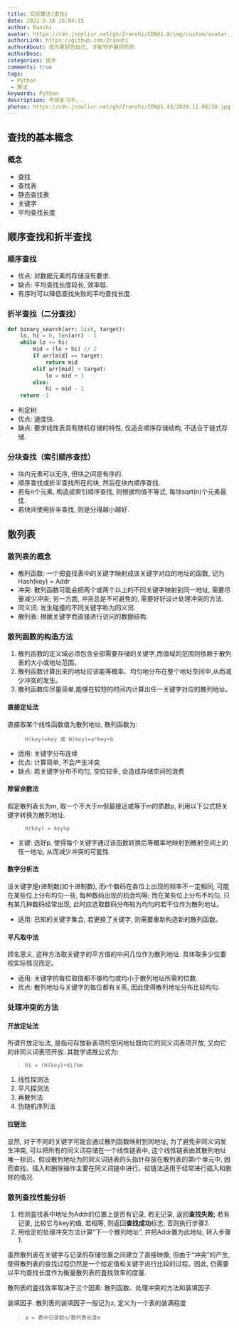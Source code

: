 ```yaml
---
title: 实现算法(查找)
date: 2021-5-16 16:04:15
author: Ranshi
avatar: https://cdn.jsdelivr.net/gh/Zranshi/CDN@1.0/img/custom/avatar.jpg
authorLink: https://github.com/Zranshi
authorAbout: 成为更好的自己, 才能守护最好的你
authorDesc: 
categories: 技术
comments: true
tags: 
 - Python
 - 算法
keywords: Python
description: 考研复习中...
photos: https://cdn.jsdelivr.net/gh/Zranshi/CDN@1.43/2020.11.08/20.jpg
---
```


## 查找的基本概念

### 概念

* 查找
* 查找表
* 静态查找表
* 关键字
* 平均查找长度 

## 顺序查找和折半查找

### 顺序查找

* 优点: 对数据元素的存储没有要求.
* 缺点: 平均查找长度较长, 效率低.
* 有序时可以降低查找失败的平均查找长度.

### 折半查找（二分查找）

```py
def binary_search(arr: list, target):
    lo, hi = 0, len(arr) - 1
    while lo <= hi:
        mid = (lo + hi) // 2
        if arr[mid] == target:
            return mid
        elif arr[mid] > target:
            lo = mid + 1
        else:
            hi = mid - 1
    return -1
```

* 判定树
* 优点: 速度快.
* 缺点: 要求线性表具有随机存储的特性, 仅适合顺序存储结构, 不适合于链式存储.

### 分块查找（索引顺序查找）

* 块内元素可以无序, 但块之间是有序的.
* 顺序查找或折半查找所在的块, 然后在块内顺序查找.
* 若有n个元素, 构造成索引顺序查找, 则根据均值不等式, 每块sqrt(n)个元素最佳.
* 若块间使用折半查找, 则是分得越小越好.

## 散列表

### 散列表的概念

* 散列函数: 一个把査找表中的关键字映射成该关键字对应的地址的函数, 记为Hash(key) = Addr
* 冲突: 散列函数可能会把两个或两个以上的不同关键字映射到同一地址, 需要尽量减少冲突; 另一方面, 冲突总是不可避免的, 需要好好设计处理冲突的方法.
* 同义词: 发生碰撞的不同关键字称为同义词.
* 散列表: 根据关键字而直接进行访问的数据结构.

### 散列函数的构造方法

1. 散列函数的定义域必须包含全部需要存储的关键字,而值域的范围则依赖于散列表的大小或地址范围。
2. 散列函数计算出来的地址应该能等概率、均匀地分布在整个地址空间中,从而减少冲突的发生。
3. 散列函数应尽量简单,能够在较短的时间内计算出任一关键字对应的散列地址。

#### 直接定址法

直接取某个线性函数值为散列地址, 散列函数为:

> `H(key)=key 或 H(key)=a*key+b`

* 适用: 关键字分布连续
* 优点: 计算简单, 不会产生冲突
* 缺点: 若关键字分布不均匀, 空位较多, 会造成存储空间的浪费

#### 除留余数法

假定散列表长为m, 取一个不大于m但最接近或等于m的质数p, 利用以下公式把关键字转换为散列地址.

> `H(key) = key%p`

* 关键: 选好p, 使得每个关键字通过该函数转换后等概率地映射到散射空间上的任一地址, 从而减少冲突的可能性.

#### 数字分析法

设关键字是r进制数(如十进制数), 而r个数码在各位上出现的频率不一定相同, 可能在某些位上分布均匀一些, 每种数码出现的机会均等; 而在某些位上分布不均匀, 只有某几种数码经常出现, 此时应选取数码分布较为均匀的若干位作为散列地址。

* 适用: 已知的关键字集合, 若更换了关键字, 则需要重新构造新的散列函数。

#### 平凡取中法

顾名思义, 这种方法取关键字的平方值的中间几位作为散列地址. 具体取多少位要视实际情况而定。

* 适用: 关键字的每位取值都不够均匀或均小于散列地址所需的位数.
* 优点: 散列地址与关键字的每位都有关系, 因此使得散列地址分布比较均匀.

### 处理冲突的方法

#### 开放定址法

所谓开放定址法, 是指可存放新表项的空闲地址既向它的同义词表项开放, 又向它的非同义词表项开放. 其数学递推公式为:

> `Hi = (H(key)+di)%m`

1. 线性探测法
2. 平凡探测法
3. 再散列法
4. 伪随机序列法

#### 拉链法

显然, 对于不同的关键字可能会通过散列函数映射到同地址, 为了避免非同义词发生冲突, 可以把所有的同义词存储在一个线性链表中, 这个线性链表由其散列地址唯一标识。假设散列地址为的同义词链表的头指针存放在散列表的第i个单元中, 因而查找、插入和删除操作主要在同义词链中进行。拉链法适用于经常进行插入和删除的情况.

### 散列查找性能分析

1. 检测査找表中地址为Addr的位置上是否有记录, 若无记录, 返回**查找失败**; 若有记录, 比较它与key的值, 若相等, 则返回**查找成功**标志, 否则执行步骤2.
2. 用给定的处理冲突方法计算“下一个散列地址”, 并把Addr置为此地址, 转入步骤1.

虽然散列表在关键字与记录的存储位置之间建立了直接映像, 但由于“冲突”的产生, 使得散列表的查找过程仍然是一个给定值和关键字进行比较的过程。因此, 仍需要以平均查找长度作为衡量散列表的査找效率的度量.

散列表的査找效率取决于三个因素: 散列函数、处理冲突的方法和装填因子.

装填因子. 散列表的装填因子一般记为z, 定义为一个表的装满程度

> `a = 表中记录数n/散列表长度m`

